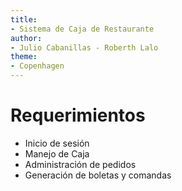 ```yaml
---
title:
- Sistema de Caja de Restaurante
author:
- Julio Cabanillas - Roberth Lalo
theme:
- Copenhagen
---
```


# Requerimientos


+ Inicio de sesión
+ Manejo de Caja
+ Administración de pedidos
+ Generación de boletas y comandas

